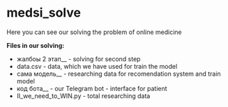 # medsi_solve
Here you can see our solving the problem of online medicine

**Files in our solving:**

- жалбоы 2 этап__ - solving for second step
- data.csv - data, which we have used for train the model
- сама модель__ - researching data for recomendation system and train model
- код бота__ - our Telegram bot - interface for patient
- II_we_need_to_WIN.py - total researching data
